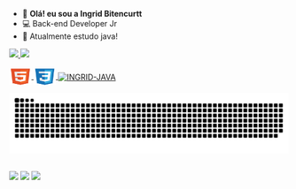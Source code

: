 - 👋 **Olá! eu sou a Ingrid Bitencurtt**
- 💻 Back-end Developer Jr
- 🌱 Atualmente estudo java!




<div>
  <a href="https://github.com/ingridbitencurtt">
  <img height="180em" src="https://github-readme-stats.vercel.app/api?username=ingridbitencurtt&show_icons=true&theme=dark&include_all_commits=true&count_private=true"/>
  <img height="180em" src="https://github-readme-stats.vercel.app/api/top-langs/?username=ingridbitencurtt&layout=compact&langs_count=7&theme=dark"/>
</div>

<div style="display: inline_block"><br>
  
  <img align="center" alt="INGRID-HTML" height="30" width="40" src="https://raw.githubusercontent.com/devicons/devicon/master/icons/html5/html5-original.svg">
  <img align="center" alt="INGRID-CSS" height="30" width="40" src="https://raw.githubusercontent.com/devicons/devicon/master/icons/css3/css3-original.svg">
  <img align="center" alt="INGRID-JAVA" height="40" width="40" src="https://cdn.jsdelivr.net/gh/devicons/devicon/icons/java/java-original-wordmark.svg" />

  
  
   ![Snake animation](https://github.com/ellen2121/ellen2121/blob/output/github-contribution-grid-snake.svg)
</div>

##

<div><a href = "mailto:ingrid.bitencurtt98@gmail.com"><img src="https://img.shields.io/badge/-Gmail-%23333?style=for-the-badge&logo=gmail&logoColor=white" target="_blank"></a>
  <a href="https://www.linkedin.com/in/ingrid-bitencurtt-a2b37a1a3/" target="_blank"><img src="https://img.shields.io/badge/-LinkedIn-%230077B5?style=for-the-badge&logo=linkedin&logoColor=white" target="_blank"></a> 
  <a href="https://www.twitch.tv/yngritte" target="_blank"><img src="https://img.shields.io/badge/Twitch-9146FF?style=for-the-badge&logo=twitch&logoColor=white" target="_blank"></a>
